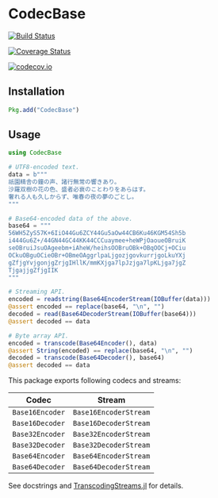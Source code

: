 # CodecBase

[![Build Status](https://travis-ci.org/bicycle1885/CodecBase.jl.svg?branch=master)](https://travis-ci.org/bicycle1885/CodecBase.jl)

[![Coverage Status](https://coveralls.io/repos/bicycle1885/CodecBase.jl/badge.svg?branch=master&service=github)](https://coveralls.io/github/bicycle1885/CodecBase.jl?branch=master)

[![codecov.io](http://codecov.io/github/bicycle1885/CodecBase.jl/coverage.svg?branch=master)](http://codecov.io/github/bicycle1885/CodecBase.jl?branch=master)


## Installation

```julia
Pkg.add("CodecBase")
```

## Usage

```julia
using CodecBase

# UTF8-encoded text.
data = b"""
祇園精舎の鐘の声、諸行無常の響きあり。
沙羅双樹の花の色、盛者必衰のことわりをあらはす。
奢れる人も久しからず、唯春の夜の夢のごとし。
"""

# Base64-encoded data of the above.
base64 = """
56WH5ZyS57K+6IiO44Gu6ZCY44Gu5aOw44CB6Ku46KGM54Sh5b
i444Gu6Z+/44GN44GC44KK44CCCuaymee+heWPjOaoueOBruiK
seOBruiJsuOAgeebm+iAheW/heihsOOBruOBk+OBqOOCj+OCiu
OCkuOBguOCieOBr+OBmeOAggrlpaLjgozjgovkurrjgoLkuYXj
gZfjgYvjgonjgZrjgIHllK/mmKXjga7lpJzjga7lpKLjga7jgZ
TjgajjgZfjgIIK
"""

# Streaming API.
encoded = readstring(Base64EncoderStream(IOBuffer(data)))
@assert encoded == replace(base64, "\n", "")
decoded = read(Base64DecoderStream(IOBuffer(base64)))
@assert decoded == data

# Byte array API.
encoded = transcode(Base64Encoder(), data)
@assert String(encoded) == replace(base64, "\n", "")
decoded = transcode(Base64Decoder(), base64)
@assert decoded == data
```

This package exports following codecs and streams:

| Codec           | Stream                |
| --------------- | --------------------- |
| `Base16Encoder` | `Base16EncoderStream` |
| `Base16Decoder` | `Base16DecoderStream` |
| `Base32Encoder` | `Base32EncoderStream` |
| `Base32Decoder` | `Base32DecoderStream` |
| `Base64Encoder` | `Base64EncoderStream` |
| `Base64Decoder` | `Base64DecoderStream` |

See docstrings and
[TranscodingStreams.jl](https://github.com/bicycle1885/TranscodingStreams.jl)
for details.
